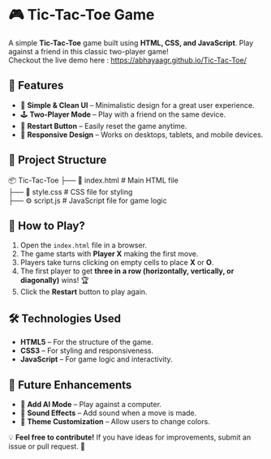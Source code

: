 # 🎮 Tic-Tac-Toe Game

A simple **Tic-Tac-Toe** game built using **HTML, CSS, and JavaScript**. Play against a friend in this classic two-player game! <br />
Checkout the live demo here : https://abhayaagr.github.io/Tic-Tac-Toe/

## 🚀 Features

- 🎨 **Simple & Clean UI** – Minimalistic design for a great user experience.
- 🕹 **Two-Player Mode** – Play with a friend on the same device.
- 🔄 **Restart Button** – Easily reset the game anytime.
- 📱 **Responsive Design** – Works on desktops, tablets, and mobile devices.

## 📂 Project Structure

📦 Tic-Tac-Toe 
├── 📄 index.html # Main HTML file <br />
├── 🎨 style.css  # CSS file for styling <br />
├── ⚙️ script.js  # JavaScript file for game logic <br />

## 🎯 How to Play?

1. Open the `index.html` file in a browser.
2. The game starts with **Player X** making the first move.
3. Players take turns clicking on empty cells to place **X** or **O**.
4. The first player to get **three in a row (horizontally, vertically, or diagonally)** wins! 🏆
5. Click the **Restart** button to play again.

## 🛠️ Technologies Used

- **HTML5** – For the structure of the game.
- **CSS3** – For styling and responsiveness.
- **JavaScript** – For game logic and interactivity.

## 🔮 Future Enhancements

- 🤖 **Add AI Mode** – Play against a computer.
- 🎵 **Sound Effects** – Add sound when a move is made.
- 🎨 **Theme Customization** – Allow users to change colors.


💡 **Feel free to contribute!** If you have ideas for improvements, submit an issue or pull request. 🚀
